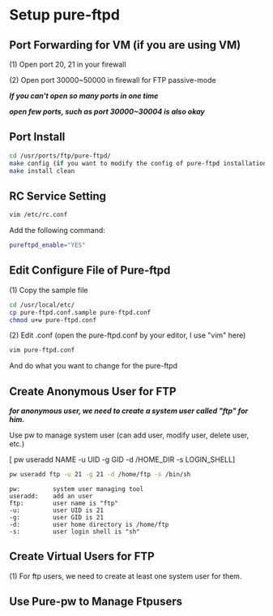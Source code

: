 # Setup pure-ftpd
## Port Forwarding for VM (if you are using VM)
(1) Open port 20, 21 in your firewall

(2) Open port 30000~50000 in firewall for FTP passive-mode

***If you can't open so many ports in one time***

***open few ports, such as port 30000~30004 is also okay***

## Port Install
```bash
cd /usr/ports/ftp/pure-ftpd/
make config (if you want to modify the config of pure-ftpd installation)
make install clean
```

## RC Service Setting
```bash
vim /etc/rc.conf
```
Add the following command:
```bash
pureftpd_enable="YES"
```
## Edit Configure File of Pure-ftpd
(1) Copy the sample file
```bash
cd /usr/local/etc/
cp pure-ftpd.conf.sample pure-ftpd.conf
chmod u+w pure-ftpd.conf
```
(2) Edit .conf (open the pure-ftpd.conf by your editor, I use "vim" here)
```bash
vim pure-ftpd.conf
```
And do what you want to change for the pure-ftpd

## Create Anonymous User for FTP
***for anonymous user, we need to create a system user called "ftp" for him.***

Use pw to manage system user (can add user, modify user, delete user, etc.)

[ pw useradd NAME -u UID -g GID -d /HOME_DIR -s LOGIN_SHELL]
```bash
pw useradd ftp -u 21 -g 21 -d /home/ftp -s /bin/sh
```
```
pw:         system user managing tool
useradd:    add an user
ftp:        user name is "ftp"
-u:         user UID is 21
-g:         user GID is 21
-d:         user home directory is /home/ftp
-s:         user login shell is "sh" 
```
## Create Virtual Users for FTP
(1) For ftp users, we need to create at least one system user for them.

## Use Pure-pw to Manage Ftpusers

